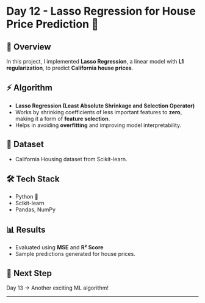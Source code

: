 # Day 12 - Lasso Regression for House Price Prediction 🏡

## 📌 Overview
In this project, I implemented **Lasso Regression**, a linear model with **L1 regularization**, to predict **California house prices**.

## ⚡ Algorithm
- **Lasso Regression (Least Absolute Shrinkage and Selection Operator)**
- Works by shrinking coefficients of less important features to **zero**, making it a form of **feature selection**.
- Helps in avoiding **overfitting** and improving model interpretability.

## 📂 Dataset
- California Housing dataset from Scikit-learn.

## 🛠️ Tech Stack
- Python 🐍
- Scikit-learn
- Pandas, NumPy

## 📊 Results
- Evaluated using **MSE** and **R² Score**
- Sample predictions generated for house prices.

## 🚀 Next Step
Day 13 → Another exciting ML algorithm!

---

